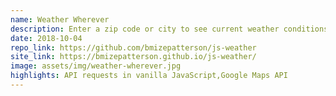 ```yaml
---
name: Weather Wherever
description: Enter a zip code or city to see current weather conditions.
date: 2018-10-04
repo_link: https://github.com/bmizepatterson/js-weather
site_link: https://bmizepatterson.github.io/js-weather/
image: assets/img/weather-wherever.jpg
highlights: API requests in vanilla JavaScript,Google Maps API
---
```

